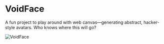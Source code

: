 # VoidFace
A fun project to play around with web canvas—generating abstract, hacker-style avatars. Who knows where this will go?

![VoidFace](https://github.com/user-attachments/assets/89ec4310-0442-40d7-895b-2410431dd0c7)
